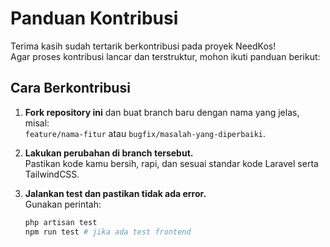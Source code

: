 # Panduan Kontribusi

Terima kasih sudah tertarik berkontribusi pada proyek NeedKos!  
Agar proses kontribusi lancar dan terstruktur, mohon ikuti panduan berikut:

## Cara Berkontribusi

1. **Fork repository ini** dan buat branch baru dengan nama yang jelas, misal:  
   `feature/nama-fitur` atau `bugfix/masalah-yang-diperbaiki`.

2. **Lakukan perubahan di branch tersebut.**  
   Pastikan kode kamu bersih, rapi, dan sesuai standar kode Laravel serta TailwindCSS.

3. **Jalankan test dan pastikan tidak ada error.**  
   Gunakan perintah:  
   ```bash
   php artisan test
   npm run test # jika ada test frontend